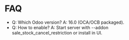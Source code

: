 # FAQ

- Q: Which Odoo version? A: 16.0 (OCA/OCB packaged).
- Q: How to enable? A: Start server with --addon sale_stock_cancel_restriction or install in UI.

